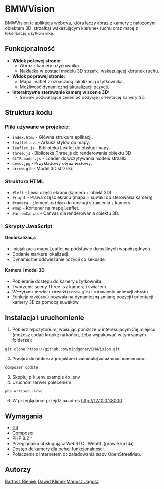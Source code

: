 # BMWVision

BMWVision to aplikacja webowa, która łączy obraz z kamery z nałożonym obiektem 3D (strzałką) wskazującym kierunek ruchu oraz mapę z lokalizacją użytkownika.

## Funkcjonalność
- **Widok po lewej stronie:**
  - Obraz z kamery użytkownika.
  - Nakładka w postaci modelu 3D strzałki, wskazującej kierunek ruchu.
- **Widok po prawej stronie:**
  - Mapa Leaflet z oznaczoną lokalizacją użytkownika.
  - Możliwość dynamicznej aktualizacji pozycji.
- **Interaktywne sterowanie kamerą w scenie 3D:**
  - Suwaki pozwalające zmieniać pozycję i orientację kamery 3D.

## Struktura kodu

### Pliki używane w projekcie:
- `index.html` - Główna struktura aplikacji.
- `leaflet.css` - Arkusz stylów do mapy.
- `leaflet.js` - Biblioteka Leaflet do obsługi mapy.
- `three.js` - Biblioteka Three.js do renderowania obiektu 3D.
- `GLTFLoader.js` - Loader do wczytywania modelu strzałki.
- `demo.jpg` - Przykładowy obraz testowy.
- `arrow.glb` - Model 3D strzałki.

### Struktura HTML
- `#left` - Lewa część ekranu (kamera + obiekt 3D)
- `#right` - Prawa część ekranu (mapa + suwaki do sterowania kamerą)
- `#camera` - Element `<video>` do obsługi strumienia z kamery.
- `#map` - Kontener na mapę Leaflet.
- `#arrowCanvas` - Canvas dla renderowania obiektu 3D.

### Skrypty JavaScript
#### **Geolokalizacja**
- Inicjalizacja mapy Leaflet na podstawie domyślnych współrzędnych.
- Dodanie markera lokalizacji.
- Dynamiczne odświeżanie pozycji co sekundę.

#### **Kamera i model 3D**
- Pobieranie dostępu do kamery użytkownika.
- Tworzenie sceny Three.js z kamerą i światłem.
- Wczytanie modelu strzałki (`arrow.glb`) i ustawienie animacji obrotu.
- Funkcja `moveCam()` pozwala na dynamiczną zmianę pozycji i orientacji kamery 3D za pomocą suwaków.

## Instalacja i uruchomienie
1. Pobierz repozytorium, wpisując poniższe w interesujacym Cię miejscu (możesz dodać kropkę na końcu, żeby wypakować w tym samym folderze):
```bash
git clone https://github.com/mindgoner/BMWVision.git
```
2. Przejdź do folderu z projektem i zainstaluj zależności composera:
```bash
composer update
```
3. Skopiuj plik .env.example do .env
4. Uruchom serwer poleceniem
```bash
php artisan serve
```
6. W przeglądarce przejdź na adres http://127.0.0.1:8000.


## Wymagania
- [Git](https://git-scm.com/downloads)
- [Composer](https://getcomposer.org/)
- PHP 8.2 ^
- Przeglądarka obsługująca WebRTC i WebGL (prawie każda)
- Dostęp do kamery dla pełnej funkcjonalności.
- Połączenie z Internetem do załadowania mapy OpenStreetMap.

## Autorzy
[Bartosz Bieniek](https://github.com/mindgoner)
[Dawid Klimek](https://github.com/skruty)
[Mariusz Jagosz](https://github.com/mariuszjagosz)
